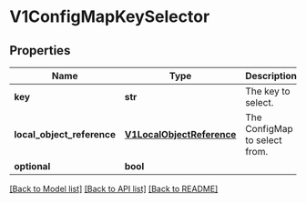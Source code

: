 # V1ConfigMapKeySelector

## Properties
Name | Type | Description | Notes
------------ | ------------- | ------------- | -------------
**key** | **str** | The key to select. | [optional] 
**local_object_reference** | [**V1LocalObjectReference**](V1LocalObjectReference.md) | The ConfigMap to select from. | [optional] 
**optional** | **bool** |  | [optional] 

[[Back to Model list]](../README.md#documentation-for-models) [[Back to API list]](../README.md#documentation-for-api-endpoints) [[Back to README]](../README.md)


